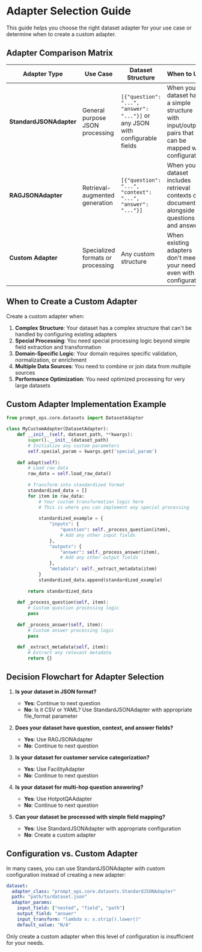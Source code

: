 # Adapter Selection Guide

This guide helps you choose the right dataset adapter for your use case or determine when to create a custom adapter.

## Adapter Comparison Matrix

| Adapter Type | Use Case | Dataset Structure | When to Use |
|--------------|----------|-------------------|-------------|
| **StandardJSONAdapter** | General purpose JSON processing | `[{"question": "...", "answer": "..."}]` or any JSON with configurable fields | When your dataset has a simple structure with input/output pairs that can be mapped with configuration |
| **RAGJSONAdapter** | Retrieval-augmented generation | `[{"question": "...", "context": "...", "answer": "..."}]` | When your dataset includes retrieval contexts or documents alongside questions and answers |
| **Custom Adapter** | Specialized formats or processing | Any custom structure | When existing adapters don't meet your needs even with configuration |

## When to Create a Custom Adapter

Create a custom adapter when:

1. **Complex Structure**: Your dataset has a complex structure that can't be handled by configuring existing adapters
2. **Special Processing**: You need special processing logic beyond simple field extraction and transformation
3. **Domain-Specific Logic**: Your domain requires specific validation, normalization, or enrichment
4. **Multiple Data Sources**: You need to combine or join data from multiple sources
5. **Performance Optimization**: You need optimized processing for very large datasets

## Custom Adapter Implementation Example

```python
from prompt_ops.core.datasets import DatasetAdapter

class MyCustomAdapter(DatasetAdapter):
    def __init__(self, dataset_path, **kwargs):
        super().__init__(dataset_path)
        # Initialize any custom parameters
        self.special_param = kwargs.get('special_param')
        
    def adapt(self):
        # Load raw data
        raw_data = self.load_raw_data()
        
        # Transform into standardized format
        standardized_data = []
        for item in raw_data:
            # Your custom transformation logic here
            # This is where you can implement any special processing
            
            standardized_example = {
                "inputs": {
                    "question": self._process_question(item),
                    # Add any other input fields
                },
                "outputs": {
                    "answer": self._process_answer(item),
                    # Add any other output fields
                },
                "metadata": self._extract_metadata(item)
            }
            standardized_data.append(standardized_example)
        
        return standardized_data
    
    def _process_question(self, item):
        # Custom question processing logic
        pass
    
    def _process_answer(self, item):
        # Custom answer processing logic
        pass
    
    def _extract_metadata(self, item):
        # Extract any relevant metadata
        return {}
```

## Decision Flowchart for Adapter Selection

1. **Is your dataset in JSON format?**
   - **Yes**: Continue to next question
   - **No**: Is it CSV or YAML? Use StandardJSONAdapter with appropriate file_format parameter

2. **Does your dataset have question, context, and answer fields?**
   - **Yes**: Use RAGJSONAdapter
   - **No**: Continue to next question

3. **Is your dataset for customer service categorization?**
   - **Yes**: Use FacilityAdapter
   - **No**: Continue to next question

4. **Is your dataset for multi-hop question answering?**
   - **Yes**: Use HotpotQAAdapter
   - **No**: Continue to next question

5. **Can your dataset be processed with simple field mapping?**
   - **Yes**: Use StandardJSONAdapter with appropriate configuration
   - **No**: Create a custom adapter

## Configuration vs. Custom Adapter

In many cases, you can use StandardJSONAdapter with custom configuration instead of creating a new adapter:

```yaml
dataset:
  adapter_class: "prompt_ops.core.datasets.StandardJSONAdapter"
  path: "path/to/dataset.json"
  adapter_params:
    input_field: ["nested", "field", "path"]
    output_field: "answer"
    input_transform: "lambda x: x.strip().lower()"
    default_value: "N/A"
```

Only create a custom adapter when this level of configuration is insufficient for your needs.

